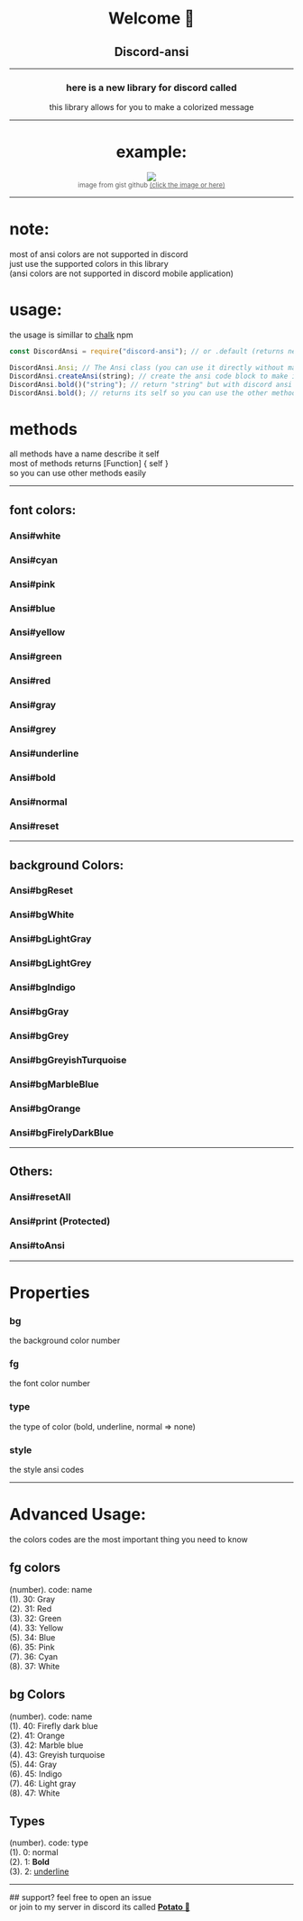 <center>
    <h1>Welcome 👋</h1>
    <h2> Discord-ansi </h2>
    <hr />
    <h3> here is a new library for discord called </h3>

this library allows for you to make a colorized message

<hr />

# example:

</center>

<center>
    <a href="https://gist.github.com/kkrypt0nn/a02506f3712ff2d1c8ca7c9e0aed7c06"><img src="https://camo.githubusercontent.com/ce7bb67e47775d9e318ef3557f8e85910116f28eb22542a7b63523887417478c/68747470733a2f2f6d656469612e646973636f72646170702e6e65742f6174746163686d656e74732f3733393933373530373736383237303933392f3936393238333536323733313837323330362f414e53492d436f6c6f72732e706e67"/></a>
    <br />
    <small style="opacity: 0.7">image from gist github <a href="https://gist.github.com/kkrypt0nn/a02506f3712ff2d1c8ca7c9e0aed7c06">(click the image or here)</a></small>
    <hr />
</center>

# note:

most of ansi colors are not supported in discord <br />
just use the supported colors in this library <br />
(ansi colors are not supported in discord mobile application)

# usage:

the usage is simillar to [chalk](https://npmjs.com/package/chalk) npm

```javascript
const DiscordAnsi = require("discord-ansi"); // or .default (returns new Ansi();)

DiscordAnsi.Ansi; // The Ansi class (you can use it directly without making one module.exports = new Ansi();)
DiscordAnsi.createAnsi(string); // create the ansi code block to make it more easier
DiscordAnsi.bold()("string"); // return "string" but with discord ansi (bold font)
DiscordAnsi.bold(); // returns its self so you can use the other methods to add more styles
```

# methods

all methods have a name describe it self
<br />
most of methods returns [Function] { self }
<br />
so you can use other methods easily
<br />

<hr />
<h2> font colors:</h2>

### Ansi#white

### Ansi#cyan

### Ansi#pink

### Ansi#blue

### Ansi#yellow

### Ansi#green

### Ansi#red

### Ansi#gray

### Ansi#grey

### Ansi#underline

### Ansi#bold

### Ansi#normal

### Ansi#reset

<hr />
<h2> background Colors: </h2>

### Ansi#bgReset

### Ansi#bgWhite

### Ansi#bgLightGray

### Ansi#bgLightGrey

### Ansi#bgIndigo

### Ansi#bgGray

### Ansi#bgGrey

### Ansi#bgGreyishTurquoise

### Ansi#bgMarbleBlue

### Ansi#bgOrange

### Ansi#bgFirelyDarkBlue

<hr />
<h2> Others: </h2>

### Ansi#resetAll

### Ansi#print (Protected)

### Ansi#toAnsi

<hr />
<h1> Properties </h1>

### bg

the background color number

### fg

the font color number

### type

the type of color (bold, underline, normal => none)

### style

the style ansi codes

<hr />

# Advanced Usage:

the colors codes are the most important thing you need to know

## fg colors

(number). code: name
<br />
(1). 30: Gray <br />
(2). 31: Red<br />
(3). 32: Green<br />
(4). 33: Yellow<br />
(5). 34: Blue<br />
(6). 35: Pink<br />
(7). 36: Cyan<br />
(8). 37: White<br />

## bg Colors

(number). code: name
<br />
(1). 40: Firefly dark blue<br />
(2). 41: Orange<br />
(3). 42: Marble blue<br />
(4). 43: Greyish turquoise<br />
(5). 44: Gray<br />
(6). 45: Indigo<br />
(7). 46: Light gray<br />
(8). 47: White<br />

## Types

(number). code: type
<br />
(1). 0: normal<br />
(2). 1: **Bold**<br />
(3). 2: <ins>underline</ins><br />

<hr />
## support?
feel free to open an issue<br />
or join to my server in discord its called <b><a href="https://discord.gg/Kwz5p8dDuG">Potato 🥔</a></b>
